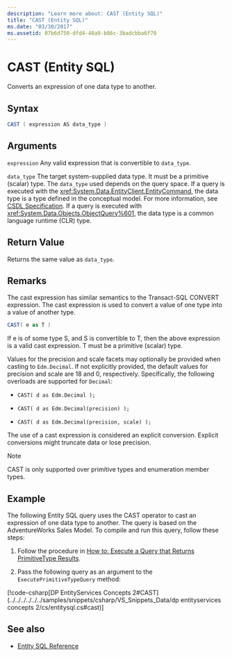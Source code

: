 ```yaml
---
description: "Learn more about: CAST (Entity SQL)"
title: "CAST (Entity SQL)"
ms.date: "03/30/2017"
ms.assetid: 07b6d750-dfd4-48a9-b86c-3badcbba6f70
---
```

# CAST (Entity SQL)

Converts an expression of one data type to another.

## Syntax

```csharp
CAST ( expression AS data_type )
```

## Arguments

 `expression`
 Any valid expression that is convertible to `data_type`.

 `data_type`
 The target system-supplied data type. It must be a primitive (scalar) type. The `data_type` used depends on the query space. If a query is executed with the <xref:System.Data.EntityClient.EntityCommand>, the data type is a type defined in the conceptual model. For more information, see [CSDL Specification](/ef/ef6/modeling/designer/advanced/edmx/csdl-spec). If a query is executed with <xref:System.Data.Objects.ObjectQuery%601>, the data type is a common language runtime (CLR) type.

## Return Value

 Returns the same value as `data_type`.

## Remarks

 The cast expression has similar semantics to the Transact-SQL CONVERT expression. The cast expression is used to convert a value of one type into a value of another type.

```csharp
CAST( e as T )
```

 If e is of some type S, and S is convertible to T, then the above expression is a valid cast expression. T must be a primitive (scalar) type.

 Values for the precision and scale facets may optionally be provided when casting to `Edm.Decimal`. If not explicitly provided, the default values for precision and scale are 18 and 0, respectively. Specifically, the following overloads are supported for `Decimal`:

- `CAST( d as Edm.Decimal );`

- `CAST( d as Edm.Decimal(precision) );`

- `CAST( d as Edm.Decimal(precision, scale) );`

 The use of a cast expression is considered an explicit conversion. Explicit conversions might truncate data or lose precision.

> [!NOTE]
> CAST is only supported over primitive types and enumeration member types.

## Example

 The following Entity SQL query uses the CAST operator to cast an expression of one data type to another. The query is based on the AdventureWorks Sales Model. To compile and run this query, follow these steps:

1. Follow the procedure in [How to: Execute a Query that Returns PrimitiveType Results](../how-to-execute-a-query-that-returns-primitivetype-results.md).

2. Pass the following query as an argument to the `ExecutePrimitiveTypeQuery` method:

 [!code-csharp[DP EntityServices Concepts 2#CAST](../../../../../../samples/snippets/csharp/VS_Snippets_Data/dp entityservices concepts 2/cs/entitysql.cs#cast)]

## See also

- [Entity SQL Reference](entity-sql-reference.md)
